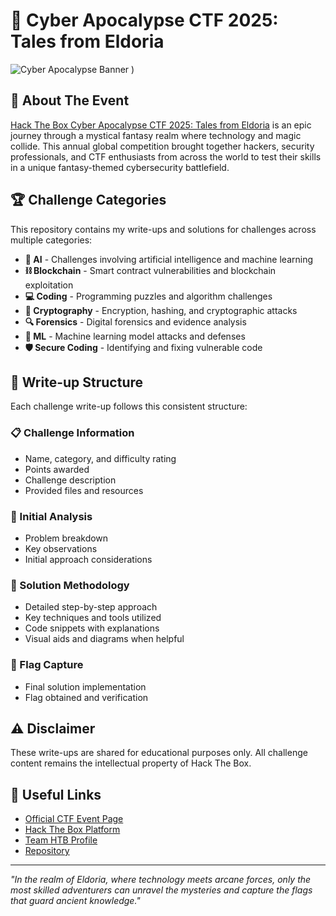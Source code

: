 # 🌌 Cyber Apocalypse CTF 2025: Tales from Eldoria

![Cyber Apocalypse Banner](https://github.com/user-attachments/assets/7ed1483b-fc2d-4c9d-aa1b-2e54cef115ff)
)

## 🔮 About The Event

[Hack The Box Cyber Apocalypse CTF 2025: Tales from Eldoria](https://ctf.hackthebox.com/event/details/cyber-apocalypse-ctf-2025-tales-from-eldoria-2107) is an epic journey through a mystical fantasy realm where technology and magic collide. This annual global competition brought together hackers, security professionals, and CTF enthusiasts from across the world to test their skills in a unique fantasy-themed cybersecurity battlefield.

## 🏆 Challenge Categories

This repository contains my write-ups and solutions for challenges across multiple categories:

- **🧠 AI** - Challenges involving artificial intelligence and machine learning
- **⛓️ Blockchain** - Smart contract vulnerabilities and blockchain exploitation
- **💻 Coding** - Programming puzzles and algorithm challenges
- **🔐 Cryptography** - Encryption, hashing, and cryptographic attacks
- **🔍 Forensics** - Digital forensics and evidence analysis
- **🤖 ML** - Machine learning model attacks and defenses
- **🛡️ Secure Coding** - Identifying and fixing vulnerable code

## 📝 Write-up Structure

Each challenge write-up follows this consistent structure:

### 📋 Challenge Information
- Name, category, and difficulty rating
- Points awarded
- Challenge description
- Provided files and resources

### 🔬 Initial Analysis
- Problem breakdown
- Key observations
- Initial approach considerations

### 🧩 Solution Methodology
- Detailed step-by-step approach
- Key techniques and tools utilized
- Code snippets with explanations
- Visual aids and diagrams when helpful

### 🚩 Flag Capture
- Final solution implementation
- Flag obtained and verification

## ⚠️ Disclaimer

These write-ups are shared for educational purposes only. All challenge content remains the intellectual property of Hack The Box.

## 🔗 Useful Links

- [Official CTF Event Page](https://ctf.hackthebox.com/event/details/cyber-apocalypse-ctf-2025-tales-from-eldoria-2107)
- [Hack The Box Platform](https://www.hackthebox.com/)
- [Team HTB Profile](https://ctf.hackthebox.com/team/overview/225156)
- [Repository](https://github.com/Bin-Chicken-Cartel/HTB-Cyber-Apocalypse-CTF-2025.git)

---

*"In the realm of Eldoria, where technology meets arcane forces, only the most skilled adventurers can unravel the mysteries and capture the flags that guard ancient knowledge."*
